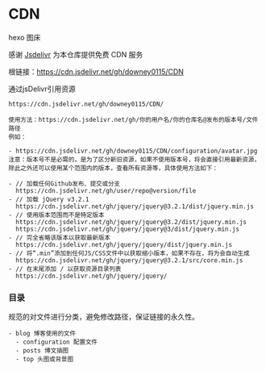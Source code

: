 # CDN
hexo 图床

感谢 [Jsdelivr](https://www.jsdelivr.com/) 为本仓库提供免费 CDN 服务

根链接：https://cdn.jsdelivr.net/gh/downey0115/CDN

通过jsDelivr引用资源

```
https://cdn.jsdelivr.net/gh/downey0115/CDN/
```

```
使用方法：https://cdn.jsdelivr.net/gh/你的用户名/你的仓库名@发布的版本号/文件路径
例如：

- https://cdn.jsdelivr.net/gh/downey0115/CDN/configuration/avatar.jpg
注意：版本号不是必需的，是为了区分新旧资源，如果不使用版本号，将会直接引用最新资源，除此之外还可以使用某个范围内的版本，查看所有资源等，具体使用方法如下：

- // 加载任何Github发布、提交或分支
  https://cdn.jsdelivr.net/gh/user/repo@version/file
- // 加载 jQuery v3.2.1
  https://cdn.jsdelivr.net/gh/jquery/jquery@3.2.1/dist/jquery.min.js
- // 使用版本范围而不是特定版本
  https://cdn.jsdelivr.net/gh/jquery/jquery@3.2/dist/jquery.min.js
  https://cdn.jsdelivr.net/gh/jquery/jquery@3/dist/jquery.min.js
- // 完全省略该版本以获取最新版本
  https://cdn.jsdelivr.net/gh/jquery/jquery/dist/jquery.min.js
- // 将“.min”添加到任何JS/CSS文件中以获取缩小版本，如果不存在，将为会自动生成
  https://cdn.jsdelivr.net/gh/jquery/jquery@3.2.1/src/core.min.js
- // 在末尾添加 / 以获取资源目录列表
  https://cdn.jsdelivr.net/gh/jquery/jquery/
```

### 目录

规范的对文件进行分类，避免修改路径，保证链接的永久性。

```directory
- blog 博客使用的文件
  - configuration 配置文件
  - posts 博文插图
  - top 头图或背景图
```

